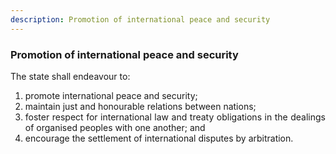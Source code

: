 ```yaml
---
description: Promotion of international peace and security
---
```


### Promotion of international peace and security
<div style="text-align: justify">

The state shall endeavour to:

</div>

1. <div style="text-align: justify"> promote international peace and security;
2. <div style="text-align: justify"> maintain just and honourable relations between nations;
3. <div style="text-align: justify"> foster respect for international law and treaty obligations in the dealings of organised peoples with one another; and
4. <div style="text-align: justify"> encourage the settlement of international disputes by arbitration.
